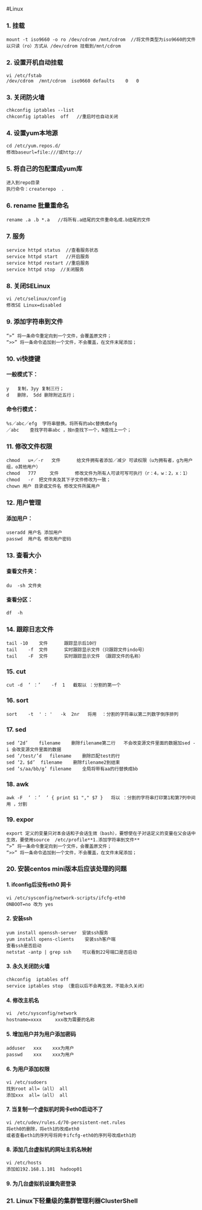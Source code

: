 

#Linux

### 1. 挂载

~~~
mount -t iso9660 -o ro /dev/cdrom /mnt/cdrom  //将文件类型为iso9660的文件 以只读（ro）方式从 /dev/cdrom 挂载到/mnt/cdrom
~~~

### 2. 设置开机自动挂载
~~~
vi /etc/fstab
/dev/cdrom	/mnt/cdrom	iso9660	defaults	0	0
~~~

### 3. 关闭防火墙
~~~
chkconfig iptables --list
chkconfig iptables  off   //重启时也自动关闭
~~~
### 4. 设置yum本地源
~~~
cd /etc/yum.repos.d/
修改baseurl=file:///或http://
~~~

### 5. 将自己的包配置成yum库
~~~
进入到repo目录
执行命令：createrepo  .  
~~~

### 6. rename 批量重命名
~~~
rename .a .b *.a   //将所有.a结尾的文件重命名成.b结尾的文件
~~~

### 7. 服务
~~~
service httpd status  //查看服务状态
service httpd start   //开启服务
service httpd restart //重启服务
service httpd stop  //关闭服务
~~~

### 8. 关闭SELinux
~~~
vi /etc/selinux/config
修改SE Linux=disabled
~~~


### 9. 添加字符串到文件
~~~
“>” 将一条命令重定向到一个文件，会覆盖原文件；
“>>” 将一条命令追加到一个文件，不会覆盖，在文件末尾添加；
~~~

### 10. vi快捷键

#### 一般模式下：
~~~
y	复制，3yy 复制三行；
d	删除， 5dd 删除附近五行；
~~~
#### 命令行模式：
~~~
%s／abc／efg	字符串替换。将所有的abc替换成efg
／abc	查找字符串abc ，按n查找下一个，N查找上一个；
~~~
### 11. 修改文件权限
~~~
chmod	u+／-r	文件		给文件拥有者添加／减少 可读权限（u为拥有者，g为用户组，o其他用户）
chmod	777		文件		修改文件为所有人可读可写可执行（r：4，w：2，x：1）
chmod	-r	把文件夹及其下子文件修改为一致；
chown 用户 目录或文件名	修改文件所属用户
~~~
### 12. 用户管理

#### 添加用户：
~~~
useradd	用户名	添加用户
passwd	用户名	修改用户密码
~~~
### 13. 查看大小

#### 查看文件夹：
~~~
du	-sh	文件夹
~~~
#### 查看分区：
~~~
df	-h
~~~

### 14. 跟踪日志文件
~~~
tail -10	文件		跟踪显示后10行
tail	-f	文件		实时跟踪显示文件（只跟踪文件indo号）
tail	-F	文件		实时跟踪显示文件 （跟踪文件的名称）
~~~
### 15. cut
~~~
cut	-d	‘ ：’	-f	1	截取以 ：分割的第一个
~~~
### 16. sort
~~~
sort	-t	' : '	-k  2nr	  将用  ：分割的字符串以第二列数字倒序排列
~~~
### 17. sed
~~~
sed	‘2d’	filename	删除filename第二行	不会改变源文件里面的数据加sed -i 会改变源文件里面的数据
sed	‘/test/’d 	filename	删除匹配test的行
sed	‘2，$d’	filename	删除filename2到结束
sed	‘s/aa/bb/g’	filename	全局将带有aa的行替换成bb
~~~
### 18. awk
~~~
awk	-F	‘ ：’  ‘ { print $1 "," $7 }   将以 ：分割的字符串打印第1和第7列中间用 ，分割
~~~
### 19. expor
~~~
export 定义的变量只对本会话和子会话生效（bash），要想使在子对话定义的变量在父会话中生效，要使用source  /etc/profile**1.添加字符串到文件**
“>” 将一条命令重定向到一个文件，会覆盖原文件；
“>>” 将一条命令追加到一个文件，不会覆盖，在文件末尾添加；
~~~

### 20. 安装centos mini版本后应该处理的问题

#### 1. ifconfig后没有eth0 网卡
~~~
vi /etc/sysconfig/network-scripts/ifcfg-eth0 
ONBOOT=no 改为 yes
~~~

#### 2. 安装ssh
~~~
yum install openssh-server  安装ssh服务
yum install opens-clients    安装ssh客户端
查看ssh是否启动
netstat -antp | grep ssh    可以看到22号端口是否启动
~~~

#### 3. 永久关闭防火墙
~~~
chkconfig  iptables off
service iptables stop （重启以后不会再生效，不能永久关闭）
~~~

#### 4. 修改主机名
~~~
vi  /etc/sysconfig/network
hostname=xxxx     xxx改为需要的名称
~~~
#### 5. 增加用户并为用户添加密码
~~~
adduser   xxx    xxx为用户
passwd    xxx    xxx为用户
~~~
#### 6. 为用户添加权限
~~~
vi /etc/sudoers
找到root all=（all） all
添加xxx  all=（all） all
~~~
#### 7. 当复制一个虚拟机时网卡eth0启动不了
~~~
vi /etc/udev/rules.d/70-persistent-net.rules
将eth0的删除，将eth1的改成eth0
或者查看eth1的序列号将网卡ifcfg-eth0的序列号改成eth1的
~~~
#### 8. 添加几台虚拟机的网址主机名映射
~~~
vi /etc/hosts
添加如192.168.1.101  hadoop01
~~~
#### 9. 为几台虚拟机设置免密登录

### 21. Linux下轻量级的集群管理利器ClusterShell
